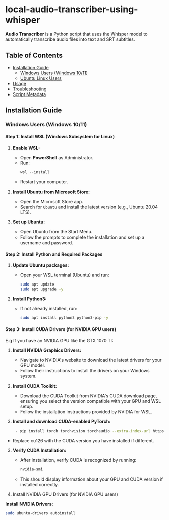 # local-audio-transcriber-using-whisper

**Audio Transcriber** is a Python script that uses the Whisper model to automatically transcribe audio files into text and SRT subtitles. 

## Table of Contents

- [Installation Guide](#installation-guide)
  - [Windows Users (Windows 10/11)](#windows-users-windows-1011)
  - [Ubuntu Linux Users](#ubuntu-linux-users)
- [Usage](#usage)
- [Troubleshooting](#troubleshooting)
- [Script Metadata](#script-metadata)

## Installation Guide

### Windows Users (Windows 10/11)

#### Step 1: Install WSL (Windows Subsystem for Linux)

1. **Enable WSL:**
   - Open **PowerShell** as Administrator.
   - Run:
     ```powershell
     wsl --install
     ```
   - Restart your computer.

2. **Install Ubuntu from Microsoft Store:**
   - Open the Microsoft Store app.
   - Search for `Ubuntu` and install the latest version (e.g., Ubuntu 20.04 LTS).

3. **Set up Ubuntu:**
   - Open Ubuntu from the Start Menu.
   - Follow the prompts to complete the installation and set up a username and password.

#### Step 2: Install Python and Required Packages

1. **Update Ubuntu packages:**
   - Open your WSL terminal (Ubuntu) and run:
     ```bash
     sudo apt update
     sudo apt upgrade -y
     ```

2. **Install Python3:**
   - If not already installed, run:
     ```bash
     sudo apt install python3 python3-pip -y
     ```

#### Step 3: Install CUDA Drivers (for NVIDIA GPU users)

E.g If you have an NVIDIA GPU like the GTX 1070 TI:

1. **Install NVIDIA Graphics Drivers:**
   
   - Navigate to NVIDIA's website to download the latest drivers for your GPU model.
   - Follow their instructions to install the drivers on your Windows system.

3. **Install CUDA Toolkit:**
   
   - Download the CUDA Toolkit from NVIDIA's CUDA download page, ensuring you select the version compatible with your GPU and WSL setup.
   - Follow the installation instructions provided by NVIDIA for WSL.
   
 4. **Install and download CUDA-enabled PyTorch:**

     ```bash
      - pip install torch torchvision torchaudio --extra-index-url https://download.pytorch.org/whl/cu126
      ```
   - Replace cu126 with the CUDA version you have installed if different.
   
3. **Verify CUDA Installation:**
   
   - After installation, verify CUDA is recognized by running:
     ```bash
     nvidia-smi
     ```
   - This should display information about your GPU and CUDA version if installed correctly.

5. Install NVIDIA GPU Drivers (for NVIDIA GPU users)

**Install NVIDIA Drivers:**

```bash
sudo ubuntu-drivers autoinstall
